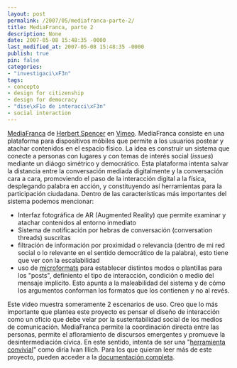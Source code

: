 ```yaml
---
layout: post
permalink: /2007/05/mediafranca-parte-2/
title: MediaFranca, parte 2
description: None
date: 2007-05-08 15:48:35 -0000
last_modified_at: 2007-05-08 15:48:35 -0000
publish: true
pin: false
categories:
- "investigaci\xF3n"
tags:
- concepto
- design for citizenship
- design for democracy
- "dise\xF1o de interacci\xF3n"
- social interaction
---
```

  
[MediaFranca](http://vimeo.com/1464012) de [Herbert Spencer](http://vimeo.com/hspencer) en [Vimeo](http://vimeo.com). MediaFranca consiste en una plataforma para dispositivos móbiles que permite a los usuarios postear y atachar contenidos en el espacio fí­sico. La idea es construir un sistema que conecte a personas con lugares y con temas de interés social (_issues_) mediante un diáogo simétrico y democrático. Esta plataforma intenta salvar la distancia entre la conversación mediada digitalmente y la conversación cara a cara, promoviendo el paso de la interacción digital a la fí­sica, desplegando palabra en acción, y constituyendo así­ herramientas para la participación ciudadana. Dentro de las caracterí­sticas más importantes del sistema podemos mencionar:

* Interfaz fotográfica de AR (Augmented Reality) que permite examinar y atachar contenidos al entorno inmediato
* Sistema de notificación por hebras de conversación (conversation threads) suscritas
* filtración de información por proximidad o relevancia (dentro de mi red social o lo relevante en el sentido democrático de la palabra), esto tiene que ver con la escalabilidad
* uso de [microformats](http://en.wikipedia.org/wiki/Microformat) para establecer distintos modos o plantillas para los "posts", definiento el tipo de interacción, condición o medio del mensaje implí­cito. Esto apunta a la maleabilidad del sistema y de cómo los argumentos conforman los formatos que los contienen y no al revés.

Este video muestra someramente 2 escenarios de uso. Creo que lo más importante que plantea este proyecto es pensar el diseño de interacción como un oficio que debe velar por la sustentabilidad social de los medios de comunicación. MediaFranca permite la coordinación directa entre las personas, permite el afloramiento de discursos emergentes y promueve la desintermediación cí­vica. En este sentido, intenta de ser una "[herramienta convivial](http://opencollector.org/history/homebrew/tools.html)" como dirí­a Ivan Illich. Para los que quieran leer más de este proyecto, pueden acceder a la [documentación completa](http://www.herbertspencer.net/thesis/).

